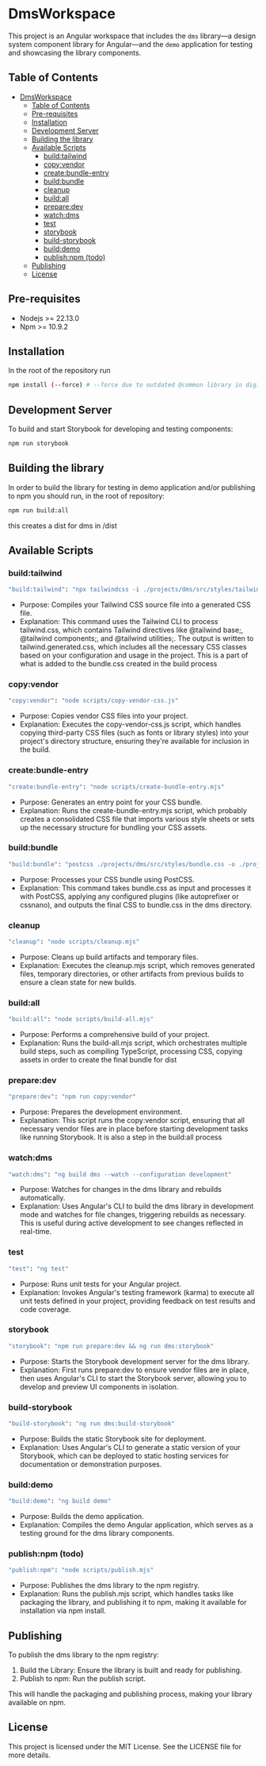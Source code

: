 # DmsWorkspace

This project is an Angular workspace that includes the `dms` library—a design system component library for Angular—and the `demo` application for testing and showcasing the library components.

## Table of Contents

- [DmsWorkspace](#dmsworkspace)
  - [Table of Contents](#table-of-contents)
  - [Pre-requisites](#pre-requisites)
  - [Installation](#installation)
  - [Development Server](#development-server)
  - [Building the library](#building-the-library)
  - [Available Scripts](#available-scripts)
    - [build:tailwind](#buildtailwind)
    - [copy:vendor](#copyvendor)
    - [create:bundle-entry](#createbundle-entry)
    - [build:bundle](#buildbundle)
    - [cleanup](#cleanup)
    - [build:all](#buildall)
    - [prepare:dev](#preparedev)
    - [watch:dms](#watchdms)
    - [test](#test)
    - [storybook](#storybook)
    - [build-storybook](#build-storybook)
    - [build:demo](#builddemo)
    - [publish:npm (todo)](#publishnpm-todo)
  - [Publishing](#publishing)
  - [License](#license)

## Pre-requisites
* Nodejs >= 22.13.0
* Npm >= 10.9.2

## Installation

In the root of the repository run

```bash
npm install (--force) # --force due to outdated @common library in digi's library
```

## Development Server

To build and start Storybook for developing and testing components:

```bash
npm run storybook
```

## Building the library
In order to build the library for testing in demo application and/or publishing to npm you should run, in the root of repository:
```bash
npm run build:all
```
this creates a dist for dms in /dist


## Available Scripts

### build:tailwind
```bash
"build:tailwind": "npx tailwindcss -i ./projects/dms/src/styles/tailwind.css -o ./projects/dms/src/styles/tailwind.generated.css"
```
* Purpose: Compiles your Tailwind CSS source file into a generated CSS file.​
* Explanation: This command uses the Tailwind CLI to process tailwind.css, which contains Tailwind directives like @tailwind base;, @tailwind components;, and @tailwind utilities;. The output is written to tailwind.generated.css, which includes all the necessary CSS classes based on your configuration and usage in the project.​ This is a part of what is added to the bundle.css created in the build process


### copy:vendor

```bash
"copy:vendor": "node scripts/copy-vendor-css.js"
```
* Purpose: Copies vendor CSS files into your project.​
* Explanation: Executes the copy-vendor-css.js script, which handles copying third-party CSS files (such as fonts or library styles) into your project's directory structure, ensuring they're available for inclusion in the build.

### create:bundle-entry

```bash
"create:bundle-entry": "node scripts/create-bundle-entry.mjs"
```
* Purpose: Generates an entry point for your CSS bundle.​
* Explanation: Runs the create-bundle-entry.mjs script, which probably creates a consolidated CSS file that imports various style sheets or sets up the necessary structure for bundling your CSS assets.

### build:bundle
```bash
"build:bundle": "postcss ./projects/dms/src/styles/bundle.css -o ./projects/dms/bundle.css"
```
* Purpose: Processes your CSS bundle using PostCSS.​
* Explanation: This command takes bundle.css as input and processes it with PostCSS, applying any configured plugins (like autoprefixer or cssnano), and outputs the final CSS to bundle.css in the dms directory.

### cleanup
```bash
"cleanup": "node scripts/cleanup.mjs"
```
* Purpose: Cleans up build artifacts and temporary files.​
* Explanation: Executes the cleanup.mjs script, which removes generated files, temporary directories, or other artifacts from previous builds to ensure a clean state for new builds.

### build:all
```bash
"build:all": "node scripts/build-all.mjs"
```
* Purpose: Performs a comprehensive build of your project.​
* Explanation: Runs the build-all.mjs script, which orchestrates multiple build steps, such as compiling TypeScript, processing CSS, copying assets in order to create the final bundle for dist


### prepare:dev
```bash
"prepare:dev": "npm run copy:vendor"
```
* Purpose: Prepares the development environment.​
* Explanation: This script runs the copy:vendor script, ensuring that all necessary vendor files are in place before starting development tasks like running Storybook. It is also a step in the build:all process

### watch:dms
```bash
"watch:dms": "ng build dms --watch --configuration development"
```
* Purpose: Watches for changes in the dms library and rebuilds automatically.​
* Explanation: Uses Angular's CLI to build the dms library in development mode and watches for file changes, triggering rebuilds as necessary. This is useful during active development to see changes reflected in real-time.

### test
```bash
"test": "ng test"
```
* Purpose: Runs unit tests for your Angular project.​
* Explanation: Invokes Angular's testing framework (karma) to execute all unit tests defined in your project, providing feedback on test results and code coverage.

### storybook
```bash
"storybook": "npm run prepare:dev && ng run dms:storybook"
```
* Purpose: Starts the Storybook development server for the dms library.​
* Explanation: First runs prepare:dev to ensure vendor files are in place, then uses Angular's CLI to start the Storybook server, allowing you to develop and preview UI components in isolation.

### build-storybook
```bash
"build-storybook": "ng run dms:build-storybook"
```
* Purpose: Builds the static Storybook site for deployment.​
* Explanation: Uses Angular's CLI to generate a static version of your Storybook, which can be deployed to static hosting services for documentation or demonstration purposes.

### build:demo
```bash
"build:demo": "ng build demo"
```
* Purpose: Builds the demo application.​
* Explanation: Compiles the demo Angular application, which serves as a testing ground for the dms library components.

### publish:npm (todo)
```bash
"publish:npm": "node scripts/publish.mjs"
```
* Purpose: Publishes the dms library to the npm registry.​
* Explanation: Runs the publish.mjs script, which handles tasks like packaging the library, and publishing it to npm, making it available for installation via npm install.​



## Publishing
To publish the dms library to the npm registry:
1. Build the Library: Ensure the library is built and ready for publishing.
2. Publish to npm: Run the publish script.
   
This will handle the packaging and publishing process, making your library available on npm.

## License
This project is licensed under the MIT License. See the LICENSE file for more details.